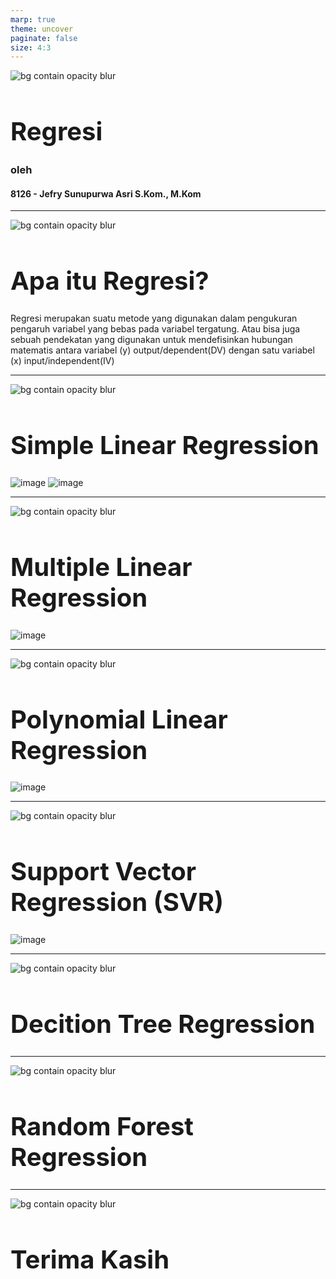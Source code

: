 ```yaml
---
marp: true
theme: uncover
paginate: false
size: 4:3
---
```

<style>
    :root {
        --color-background: #101010;
        --color-foreground: #FFFFFF;
        font-family: MesloLGS NF;
        font-size : 20px;
    }
    h1 {
        font-size : 40px;
    }

    header {
        top: 30px;
    }

    footer {
        bottom: 30px;
    }
    
</style>
![bg contain opacity blur](ueu.png)
# Regresi
### oleh
#### 8126 - Jefry Sunupurwa Asri S.Kom., M.Kom

---
![bg contain opacity blur](ueu.png)
# Apa itu Regresi?
Regresi merupakan suatu metode yang digunakan dalam pengukuran pengaruh variabel yang bebas pada variabel tergatung. Atau bisa juga sebuah pendekatan yang digunakan untuk mendefisinkan hubungan matematis antara variabel (y) output/dependent(DV) dengan satu variabel (x) input/independent(IV)

---
![bg contain opacity blur](ueu.png)
# Simple Linear Regression
![image](simplelinear.png)
![image](simplereg.png)

---
![bg contain opacity blur](ueu.png)
# Multiple Linear Regression
![image](multilinear.png)


---
![bg contain opacity blur](ueu.png)
# Polynomial Linear Regression
![image](poly.png)

---
![bg contain opacity blur](ueu.png)
# Support Vector Regression (SVR)
![image](svr.png)

---
![bg contain opacity blur](ueu.png)
# Decition Tree Regression

---
![bg contain opacity blur](ueu.png)
# Random Forest Regression

---
![bg contain opacity blur](ueu.png)
# Terima Kasih

